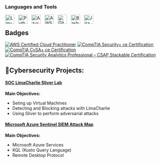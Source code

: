 
### Languages and Tools
<img align="left" alt="Linux" width="30px" style="padding-right:10px;" src="https://cdn.jsdelivr.net/gh/devicons/devicon/icons/linux/linux-original.svg" />
<img align="left" alt="Python" width="30px" style="padding-right:10px;" src="https://cdn.jsdelivr.net/gh/devicons/devicon/icons/python/python-plain.svg" />
<img align="left" alt="Azure" width="30px" style="padding-right:10px;" src="https://cdn.jsdelivr.net/gh/devicons/devicon/icons/azure/azure-original.svg" />
<img align="left" alt="AWS" width="30px" style="padding-right:10px;" src="https://cdn.jsdelivr.net/gh/devicons/devicon/icons/amazonwebservices/amazonwebservices-original.svg" />
<img align="left" alt="GitHub" width="30px" style="padding-right:10px;" src="https://cdn.jsdelivr.net/gh/devicons/devicon/icons/github/github-original.svg" />
<img align="left" alt="Bash" width="30px" style="padding-right:10px;" src="https://cdn.jsdelivr.net/gh/devicons/devicon/icons/bash/bash-original.svg" />
<img align="left" alt="Jira" width="30px" style="padding-right:10px;" src="https://cdn.jsdelivr.net/gh/devicons/devicon/icons/jira/jira-original.svg" />

<br />

## Badges
<!--START_SECTION:badges-->
[![AWS Certified Cloud Practitioner](https://images.credly.com/size/110x110/images/00634f82-b07f-4bbd-a6bb-53de397fc3a6/image.png)](http://www.credly.com/badges/52291412-4108-4fa3-bee7-7fe76ca513fe "AWS Certified Cloud Practitioner")
[![CompTIA Security+ ce Certification](https://images.credly.com/size/110x110/images/74790a75-8451-400a-8536-92d792c5184a/CompTIA_Security_2Bce.png)](http://www.credly.com/badges/bf433b6b-4f03-4ef6-be4e-c6e7d2413040 "CompTIA Security+ ce Certification")
[![CompTIA CySA+ ce Certification](https://images.credly.com/size/110x110/images/5cb4b153-44d8-410c-97c6-6afba3faa4af/Comptia_CySA_2Bce.png)](http://www.credly.com/badges/7fa28e00-3bba-465e-936e-fe3b5edfc3bb "CompTIA CySA+ ce Certification")
[![CompTIA Security Analytics Professional – CSAP Stackable Certification](https://images.credly.com/size/110x110/images/ba1b8072-8ebe-432c-88e5-05bc809c624a/CompTIA_CSAP.png)](http://www.credly.com/badges/5bf6fb69-d90e-4892-bd09-d51a45a68851 "CompTIA Security Analytics Professional – CSAP Stackable Certification")
<!--END_SECTION:badges-->

## 🔐Cybersecurity Projects:
#### [SOC LimaCharlie Sliver Lab](https://github.com/nuttercd/soc-limacharlie-sliver-lab)
<b>Main Objectives:</b>
  - Seting up Virtual Machines
  - Detecting and Blocking attacks with LimaCharlie
  - Using Sliver to perform adversarial attacks

#### [Microsoft Azure Sentinel SIEM Attack Map](https://github.com/nuttercd/microsoft-azure-sentinel-honeypot-lab)
<b>Main Objectives:</b>
  - Microsoft Azure Services
  - KQL (Kusto Query Language)
  - Remote Desktop Protocol


